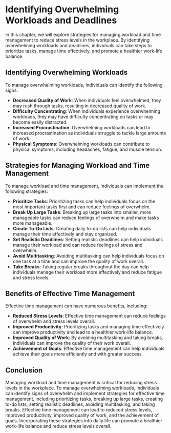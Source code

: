 Identifying Overwhelming Workloads and Deadlines
==================================================================================================

In this chapter, we will explore strategies for managing workload and time management to reduce stress levels in the workplace. By identifying overwhelming workloads and deadlines, individuals can take steps to prioritize tasks, manage time effectively, and promote a healthier work-life balance.

Identifying Overwhelming Workloads
----------------------------------

To manage overwhelming workloads, individuals can identify the following signs:

* **Decreased Quality of Work**: When individuals feel overwhelmed, they may rush through tasks, resulting in decreased quality of work.
* **Difficulty Concentrating**: When individuals experience overwhelming workloads, they may have difficulty concentrating on tasks or may become easily distracted.
* **Increased Procrastination**: Overwhelming workloads can lead to increased procrastination as individuals struggle to tackle large amounts of work.
* **Physical Symptoms**: Overwhelming workloads can contribute to physical symptoms, including headaches, fatigue, and muscle tension.

Strategies for Managing Workload and Time Management
----------------------------------------------------

To manage workload and time management, individuals can implement the following strategies:

* **Prioritize Tasks**: Prioritizing tasks can help individuals focus on the most important tasks first and can reduce feelings of overwhelm.
* **Break Up Large Tasks**: Breaking up large tasks into smaller, more manageable tasks can reduce feelings of overwhelm and make tasks more manageable.
* **Create To-Do Lists**: Creating daily to-do lists can help individuals manage their time effectively and stay organized.
* **Set Realistic Deadlines**: Setting realistic deadlines can help individuals manage their workload and can reduce feelings of stress and overwhelm.
* **Avoid Multitasking**: Avoiding multitasking can help individuals focus on one task at a time and can improve the quality of work overall.
* **Take Breaks**: Taking regular breaks throughout the day can help individuals manage their workload more effectively and reduce fatigue and stress levels.

Benefits of Effective Time Management
-------------------------------------

Effective time management can have numerous benefits, including:

* **Reduced Stress Levels**: Effective time management can reduce feelings of overwhelm and stress levels overall.
* **Improved Productivity**: Prioritizing tasks and managing time effectively can improve productivity and lead to a healthier work-life balance.
* **Improved Quality of Work**: By avoiding multitasking and taking breaks, individuals can improve the quality of their work overall.
* **Achievement of Goals**: Effective time management can help individuals achieve their goals more efficiently and with greater success.

Conclusion
----------

Managing workload and time management is critical for reducing stress levels in the workplace. To manage overwhelming workloads, individuals can identify signs of overwhelm and implement strategies for effective time management, including prioritizing tasks, breaking up large tasks, creating to-do lists, setting realistic deadlines, avoiding multitasking, and taking breaks. Effective time management can lead to reduced stress levels, improved productivity, improved quality of work, and the achievement of goals. Incorporating these strategies into daily life can promote a healthier work-life balance and reduce stress levels overall.
